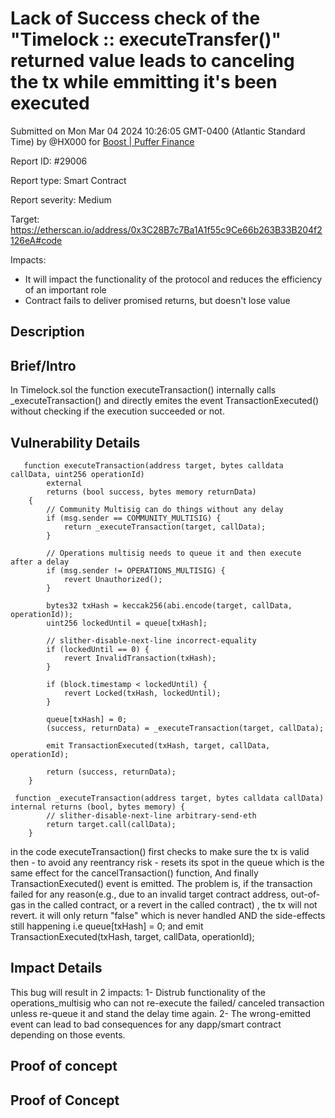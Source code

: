 
# Lack of Success check of the "Timelock :: executeTransfer()" returned value leads to canceling the tx while emmitting it's been executed

Submitted on Mon Mar 04 2024 10:26:05 GMT-0400 (Atlantic Standard Time) by @HX000 for [Boost | Puffer Finance](https://immunefi.com/bounty/pufferfinance-boost/)

Report ID: #29006

Report type: Smart Contract

Report severity: Medium

Target: https://etherscan.io/address/0x3C28B7c7Ba1A1f55c9Ce66b263B33B204f2126eA#code

Impacts:
- It will impact the functionality of the protocol and reduces the efficiency of an important role
- Contract fails to deliver promised returns, but doesn't lose value

## Description
## Brief/Intro
In Timelock.sol the function executeTransaction() internally calls _executeTransaction() and directly emites the event TransactionExecuted() without checking if the execution succeeded or not.

## Vulnerability Details
```solidity
   function executeTransaction(address target, bytes calldata callData, uint256 operationId)
        external
        returns (bool success, bytes memory returnData)
    {
        // Community Multisig can do things without any delay
        if (msg.sender == COMMUNITY_MULTISIG) {
            return _executeTransaction(target, callData);
        }

        // Operations multisig needs to queue it and then execute after a delay
        if (msg.sender != OPERATIONS_MULTISIG) {
            revert Unauthorized();
        }

        bytes32 txHash = keccak256(abi.encode(target, callData, operationId));
        uint256 lockedUntil = queue[txHash];

        // slither-disable-next-line incorrect-equality
        if (lockedUntil == 0) {
            revert InvalidTransaction(txHash);
        }

        if (block.timestamp < lockedUntil) {
            revert Locked(txHash, lockedUntil);
        }

        queue[txHash] = 0;
        (success, returnData) = _executeTransaction(target, callData);

        emit TransactionExecuted(txHash, target, callData, operationId);

        return (success, returnData);
    }
```

```solidity
 function _executeTransaction(address target, bytes calldata callData) internal returns (bool, bytes memory) {
        // slither-disable-next-line arbitrary-send-eth
        return target.call(callData);
    }
```
in the code  executeTransaction() first checks to make sure the tx is valid then - to avoid any reentrancy risk - resets its spot in the queue which is the same effect for the cancelTransaction() function, And finally TransactionExecuted() event is emitted.
The problem is, if the transaction failed for any reason(e.g., due to an invalid target contract address, out-of-gas in the called contract, or a revert in the called contract) , the tx will not revert. it will only return "false" which is never handled AND the side-effects still happening i.e  queue[txHash] = 0; and 
                    emit TransactionExecuted(txHash, target, callData, operationId);


## Impact Details
This bug will result in 2 impacts:
1- Distrub functionality of the operations_multisig  who can not re-execute the failed/ canceled transaction unless re-queue it and stand the delay time again.
2- The wrong-emitted event can lead to bad consequences for any dapp/smart contract depending on those events.




        
## Proof of concept
## Proof of Concept